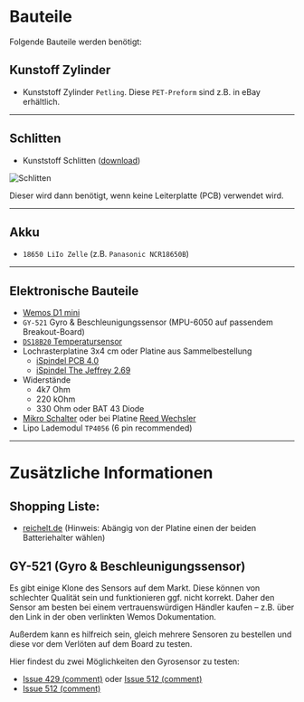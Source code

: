 # Bauteile

Folgende Bauteile werden benötigt:

## Kunstoff Zylinder

- Kunststoff Zylinder `Petling`. Diese `PET-Preform` sind z.B. in eBay erhältlich.

***

## Schlitten

- Kunststoff Schlitten ([download](https://github.com/universam1/iSpindel/raw/master/drawer/))

![Schlitten](/pics/Schlitten_cad.jpg)

Dieser wird dann benötigt, wenn keine Leiterplatte (PCB) verwendet wird.

***

## Akku

- `18650 LiIo Zelle` (z.B. `Panasonic NCR18650B`)

***

## Elektronische Bauteile

- [Wemos D1 mini](https://www.wemos.cc/en/latest/d1/d1_mini.html)
- `GY-521` Gyro & Beschleunigungssensor (MPU-6050 auf passendem Breakout-Board)
- [`DS18B20` Temperatursensor](https://www.maximintegrated.com/en/products/analog/sensors-and-sensor-interface/DS18B20.html)
- Lochrasterplatine 3x4 cm oder Platine aus Sammelbestellung
  - [iSpindel PCB 4.0](https://www.pcbway.com/project/shareproject/iSpndel_4_0.html)
  - [iSpindel The Jeffrey 2.69](https://www.pcbway.com/project/shareproject/iSpindel_The_Jeffrey_2_69___Open_Source_Distilling.html)
- Widerstände
  - 4k7 Ohm
  - 220 kOhm
  - 330 Ohm oder BAT 43 Diode
- [Mikro Schalter](http://www.reichelt.de/Schiebeschalter/SS-ESP201/3/index.html) oder bei Platine [Reed Wechsler](http://www.reichelt.de/Reedrelais/KSK-1C90/3/index.html)   
- Lipo Lademodul `TP4056` (6 pin recommended)

***

# Zusätzliche Informationen

## Shopping Liste:
- [reichelt.de](https://www.reichelt.de/my/1848159) (Hinweis: Abängig von der Platine einen der beiden Batteriehalter wählen)

## GY-521 (Gyro & Beschleunigungssensor)
Es gibt einige Klone des Sensors auf dem Markt. Diese können von schlechter Qualität sein und funktionieren ggf. nicht korrekt. Daher den Sensor am besten bei einem vertrauenswürdigen Händler kaufen – z.B. über den Link in der oben verlinkten Wemos Dokumentation.

Außerdem kann es hilfreich sein, gleich mehrere Sensoren zu bestellen und diese vor dem Verlöten auf dem Board zu testen.

Hier findest du zwei Möglichkeiten den Gyrosensor zu testen:
- [Issue 429 (comment)](https://github.com/universam1/iSpindel/issues/429#issuecomment-766389383) oder [Issue 512 (comment)](https://github.com/universam1/iSpindel/issues/512#issuecomment-864923729)
- [Issue 512 (comment)](https://github.com/universam1/iSpindel/issues/512)

